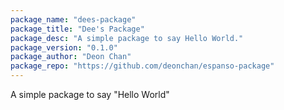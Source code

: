 ```yaml
---
package_name: "dees-package"
package_title: "Dee's Package"
package_desc: "A simple package to say Hello World."
package_version: "0.1.0"
package_author: "Deon Chan"
package_repo: "https://github.com/deonchan/espanso-package"
---
```

A simple package to say "Hello World"
